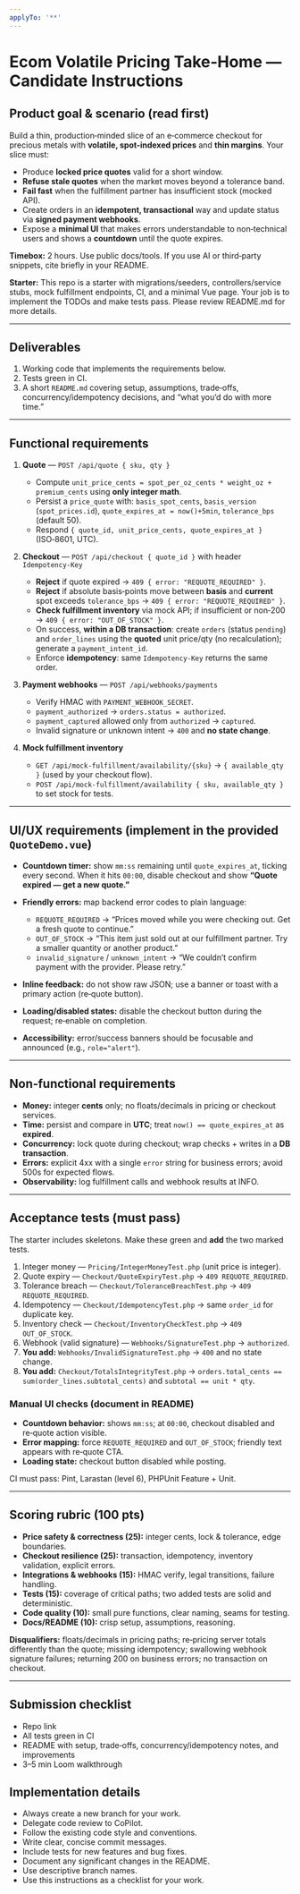 ```yaml
---
applyTo: '**'
---
```

# Ecom Volatile Pricing Take‑Home — Candidate Instructions

## Product goal & scenario (read first)

Build a thin, production‑minded slice of an e‑commerce checkout for precious metals with **volatile, spot‑indexed prices** and **thin margins**. Your slice must:

- Produce **locked price quotes** valid for a short window.
- **Refuse stale quotes** when the market moves beyond a tolerance band.
- **Fail fast** when the fulfillment partner has insufficient stock (mocked API).
- Create orders in an **idempotent, transactional** way and update status via **signed payment webhooks**.
- Expose a **minimal UI** that makes errors understandable to non‑technical users and shows a **countdown** until the quote expires.

**Timebox:** 2 hours. Use public docs/tools. If you use AI or third‑party snippets, cite briefly in your README.

**Starter:** This repo is a starter with migrations/seeders, controllers/service stubs, mock fulfillment endpoints, CI, and a minimal Vue page. Your job is to implement the TODOs and make tests pass. Please review README.md for more details.

---

## Deliverables

1. Working code that implements the requirements below.
2. Tests green in CI.
3. A short `README.md` covering setup, assumptions, trade‑offs, concurrency/idempotency decisions, and “what you’d do with more time.”

---

## Functional requirements

1. **Quote** — `POST /api/quote { sku, qty }`

   - Compute `unit_price_cents = spot_per_oz_cents * weight_oz + premium_cents` using **only integer math**.
   - Persist a `price_quote` with: `basis_spot_cents`, `basis_version` (`spot_prices.id`), `quote_expires_at = now()+5min`, `tolerance_bps` (default 50).
   - Respond `{ quote_id, unit_price_cents, quote_expires_at }` (ISO‑8601, UTC).

2. **Checkout** — `POST /api/checkout { quote_id }` with header `Idempotency-Key`

   - **Reject** if quote expired → `409 { error: "REQUOTE_REQUIRED" }`.
   - **Reject** if absolute basis‑points move between **basis** and **current** spot exceeds `tolerance_bps` → `409 { error: "REQUOTE_REQUIRED" }`.
   - **Check fulfillment inventory** via mock API; if insufficient or non‑200 → `409 { error: "OUT_OF_STOCK" }`.
   - On success, **within a DB transaction**: create `orders` (status `pending`) and `order_lines` using the **quoted** unit price/qty (no recalculation); generate a `payment_intent_id`.
   - Enforce **idempotency**: same `Idempotency-Key` returns the same order.

3. **Payment webhooks** — `POST /api/webhooks/payments`

   - Verify HMAC with `PAYMENT_WEBHOOK_SECRET`.
   - `payment_authorized` → `orders.status = authorized`.
   - `payment_captured` allowed only from `authorized` → `captured`.
   - Invalid signature or unknown intent → `400` and **no state change**.

4. **Mock fulfillment inventory**

   - `GET /api/mock-fulfillment/availability/{sku}` → `{ available_qty }` (used by your checkout flow).
   - `POST /api/mock-fulfillment/availability { sku, available_qty }` to set stock for tests.

---

## UI/UX requirements (implement in the provided `QuoteDemo.vue`)

- **Countdown timer:** show `mm:ss` remaining until `quote_expires_at`, ticking every second. When it hits `00:00`, disable checkout and show **“Quote expired — get a new quote.”**
- **Friendly errors:** map backend error codes to plain language:

  - `REQUOTE_REQUIRED` → “Prices moved while you were checking out. Get a fresh quote to continue.”
  - `OUT_OF_STOCK` → “This item just sold out at our fulfillment partner. Try a smaller quantity or another product.”
  - `invalid_signature` / `unknown_intent` → “We couldn’t confirm payment with the provider. Please retry.”

- **Inline feedback:** do not show raw JSON; use a banner or toast with a primary action (re‑quote button).
- **Loading/disabled states:** disable the checkout button during the request; re‑enable on completion.
- **Accessibility:** error/success banners should be focusable and announced (e.g., `role="alert"`).

---

## Non‑functional requirements

- **Money:** integer **cents** only; no floats/decimals in pricing or checkout services.
- **Time:** persist and compare in **UTC**; treat `now() == quote_expires_at` as **expired**.
- **Concurrency:** lock quote during checkout; wrap checks + writes in a **DB transaction**.
- **Errors:** explicit 4xx with a single `error` string for business errors; avoid 500s for expected flows.
- **Observability:** log fulfillment calls and webhook results at INFO.

---

## Acceptance tests (must pass)

The starter includes skeletons. Make these green and **add** the two marked tests.

1. Integer money — `Pricing/IntegerMoneyTest.php` (unit price is integer).
2. Quote expiry — `Checkout/QuoteExpiryTest.php` → `409 REQUOTE_REQUIRED`.
3. Tolerance breach — `Checkout/ToleranceBreachTest.php` → `409 REQUOTE_REQUIRED`.
4. Idempotency — `Checkout/IdempotencyTest.php` → same `order_id` for duplicate key.
5. Inventory check — `Checkout/InventoryCheckTest.php` → `409 OUT_OF_STOCK`.
6. Webhook (valid signature) — `Webhooks/SignatureTest.php` → `authorized`.
7. **You add:** `Webhooks/InvalidSignatureTest.php` → `400` and no state change.
8. **You add:** `Checkout/TotalsIntegrityTest.php` → `orders.total_cents == sum(order_lines.subtotal_cents)` and `subtotal == unit * qty`.

### Manual UI checks (document in README)

- **Countdown behavior:** shows `mm:ss`; at `00:00`, checkout disabled and re‑quote action visible.
- **Error mapping:** force `REQUOTE_REQUIRED` and `OUT_OF_STOCK`; friendly text appears with re‑quote CTA.
- **Loading state:** checkout button disabled while posting.

CI must pass: Pint, Larastan (level 6), PHPUnit Feature + Unit.

---

## Scoring rubric (100 pts)

- **Price safety & correctness (25):** integer cents, lock & tolerance, edge boundaries.
- **Checkout resilience (25):** transaction, idempotency, inventory validation, explicit errors.
- **Integrations & webhooks (15):** HMAC verify, legal transitions, failure handling.
- **Tests (15):** coverage of critical paths; two added tests are solid and deterministic.
- **Code quality (10):** small pure functions, clear naming, seams for testing.
- **Docs/README (10):** crisp setup, assumptions, reasoning.

**Disqualifiers:** floats/decimals in pricing paths; re‑pricing server totals differently than the quote; missing idempotency; swallowing webhook signature failures; returning 200 on business errors; no transaction on checkout.

---

## Submission checklist

- Repo link
- All tests green in CI
- README with setup, trade‑offs, concurrency/idempotency notes, and improvements
- 3–5 min Loom walkthrough

## Implementation details

- Always create a new branch for your work.
- Delegate code review to CoPilot.
- Follow the existing code style and conventions.
- Write clear, concise commit messages.
- Include tests for new features and bug fixes.
- Document any significant changes in the README.
- Use descriptive branch names.
- Use this instructions as a checklist for your work.